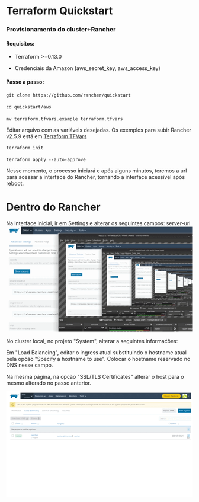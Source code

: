 # Terraform Quickstart

### Provisionamento do cluster+Rancher
#### Requisitos:
- Terraform >=0.13.0

- Credenciais da Amazon (aws_secret_key, aws_access_key)

#### Passo a passo:

```
git clone https://github.com/rancher/quickstart

cd quickstart/aws

mv terraform.tfvars.example terraform.tfvars
```

Editar arquivo com as variáveis desejadas. Os exemplos para subir Rancher v2.5.9 está em [Terraform TFVars](https://github.com/gbrlins/terraform-rancher-quickstart/blob/main/terraform.tfvars)

```
terraform init

terraform apply --auto-approve
```

Nesse momento, o processo iniciará e após alguns minutos, teremos a url para acessar a interface do Rancher, tornando a interface acessível após reboot.

# Dentro do Rancher

Na interface inicial, ir em Settings e alterar os seguintes campos:
server-url
![alt text](https://github.com/gbrlins/terraform-rancher-quickstart/blob/main/images/step-1.gif)


No cluster local, no projeto "System", alterar a seguintes informaćões:

Em "Load Balancing", editar o ingress atual substituindo o hostname atual pela općão "Specify a hostname to use". 
Colocar o hostname reservado no DNS nesse campo.

Na mesma página, na opcão "SSL/TLS Certificates" alterar o host para o mesmo alterado no passo anterior.

![alt text](https://github.com/gbrlins/terraform-rancher-quickstart/blob/main/images/step-2.gif)
